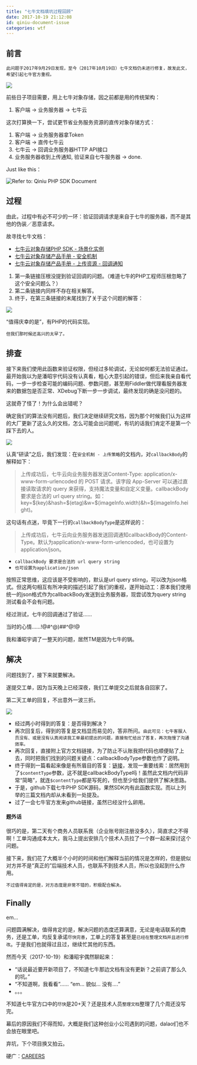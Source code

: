 ```yaml
---
title: "七牛文档填坑过程回顾"
date: 2017-10-19 21:12:08
id: qiniu-document-issue
categories: wtf
---
```


## 前言

`此问题于2017年9月29日发现，至今（2017年10月19日）七牛文档仍未进行修复，故发此文，希望引起七牛官方重视。`

![](https://jootu.org/zb_users/upload/2017/10/QQ201710196221021c2x.png)

前些日子项目需要，用上七牛对象存储，因之前都是用的传统架构：

1.  客户端 -> 业务服务器 -> 七牛云

这次打算换一下，尝试更节省业务服务资源的直传对象存储方式：

1.  客户端 -> 业务服务器拿Token
2.  客户端 -> 直传七牛云
3.  七牛云 -> 回调业务服务器HTTP API接口
4.  业务服务器收到上传通知, 验证来自七牛服务器 -> done.

Just like this：

![Refer to: Qiniu PHP SDK Document](https://jootu.org/zb_users/upload/2017/10/20171026182421_22660.png)

## 过程

由此，过程中有必不可少的一环：验证回调请求是来自于七牛的服务器，而不是其他的伪装／恶意请求。

故寻找七牛文档：

*   [七牛云对象存储PHP SDK - 场景化实例](https://developer.qiniu.com/kodo/sdk/1241/php#3)
*   [七牛云对象存储产品手册 - 安全机制](https://developer.qiniu.com/kodo/manual/1644/security)
*   [七牛云对象存储产品手册 - 上传资源 - 回调通知](https://developer.qiniu.com/kodo/manual/1653/callback)

1.  第一条链接压根没提到验证回调的问题。（难道七牛的PHP工程师压根忽略了这个安全问题么？）
2.  第二条链接内同样不存在相关解答。
3.  终于，在第三条链接的末尾找到了关于这个问题的解答：

![](https://jootu.org/zb_users/upload/2017/10/4f1e42017010e19521.40.39.png)

“值得庆幸的是”，有PHP的代码实现。

`但我们那时候还高兴的太早了。`

## 排查

接下来我们使用此函数来验证权限，但经过多轮调试，无论如何都无法验证通过。最开始我以为是潘昭宇代码没有认真看，粗心大意引起的错误，但后来我亲自看代码，一步一步检查可能的编码问题、参数问题，甚至用Fiddler做代理看服务器发来的数据包是否正常、XDebug下断一步一步调试，最终发现的确是没问题的。

这就奇了怪了！为什么会出错呢？

确定我们的算法没有问题后，我们决定继续研究文档，因为那个时候我们认为这样的大厂更新了这么久的文档，怎么可能会出问题呢，有坑的话我们肯定不是第一个踩下去的人。

![](https://jootu.org/zb_users/upload/2017/10/QQ201710198215055c2x.png)

认真“研读”之后，我们发现：在`安全机制 - 上传策略`的文档内，对`callbackBody`的解释如下：

> 上传成功后，七牛云向业务服务器发送Content-Type: application/x-www-form-urlencoded 的 POST 请求。该字段 App-Server 可以通过直接读取请求的 query 来获得，支持魔法变量和自定义变量。callbackBody 要求是合法的 url query string。如：key=$(key)&hash=$(etag)&w=$(imageInfo.width)&h=$(imageInfo.height)。

这句话有点迷，毕竟下一行的`callbackBodyType`是这样说的：

> 上传成功后，七牛云向业务服务器发送回调通知callbackBody的Content-Type。默认为application/x-www-form-urlencoded，也可设置为application/json。

*   `callbackBody 要求是合法的 url query string`
*   `也可设置为application/json`

按照正常思维，这应该是不受影响的，默认是url query stirng，可以改为json格式。但这两句相互有所冲突的描述引起了我们的重视，遂开始动工：原本我们使用统一的json格式作为callbackBody发送到业务服务器，现尝试改为query string测试看会不会有问题。

经过测试，七牛的回调通过了验证……

当时的心情……!@#^@)##^@!@

我和潘昭宇调了一整天的问题，居然TM是因为七牛的锅。

## 解决

问题找到了，接下来就要解决。

遂提交工单，因为当天晚上已经深夜，我们工单提交之后就各自回家了。

第二天工单的回复，不出意外一波三折。

![](https://jootu.org/zb_users/upload/2017/10/20171019225509150842490965552.jpg)

*   经过两小时得到的答复：是否得到解决？
*   再次回复后，得到的答复是文档显而易见的，答非所问。`由此可见：七牛客服人员没有、或是没有认真阅读我工单最初提出的问题，直接匆忙给出了答复，再次拖慢了沟通效率。`
*   再次回复，直接附上官方文档链接，为了防止不认账我把代码也顺便贴了上去，同时把我们找到的问题关键点：callbackBodyType参数也作了说明。
*   终于得到一篇看起来像是有所眉目的答复：[链接](https://developer.qiniu.com/kodo/kb/1409/seven-cattle-callback-and-callback-authentication)，发现一重要线索：居然用到了`$contentType`参数，这不就是callbackBodyType吗！虽然此文档内代码非常“简略”，就连`$contentType`都是写死的，但也至少给我们提供了解决思路。
*   于是，github下载七牛PHP SDK源码，果然SDK内有此函数实现。而以上列举的三篇文档内却从未看到一处提及。
*   过了一会七牛官方发来github链接，虽然已经没什么卵用。

#### 题外话

很巧的是，第二天有个商务人员联系我（企业账号刚注册没多久），简直求之不得啊！工单沟通成本太大，我马上提出安排几个技术人员拉了一个群一起来探讨这个问题。

接下来，我们花了大概半个小时的时间和他们解释当前的情况是怎样的，但是貌似对方并不是“真正的”后端技术人员，也联系不到技术人员，所以也没起到什么作用。

`不过值得肯定的是，对方态度是非常不错的，积极配合解决。`

## Finally

em...

问题圆满解决，值得肯定的是，解决问题的态度还算满意，无论是电话联系的商务，还是工单，均反复承诺`尽快完善`，工单上的答复甚至是`已经在整理文档并且进行修改`。于是我们也就得过且过，继续忙其他的东西。

然而今天（2017-10-19）和潘昭宇偶然聊起来：

*   “话说最近要开新项目了，不知道七牛那边文档有没有更新？之前调了那么久的坑。”
*   “不知道啊，我看看”…… “em... 貌似... 没有....”
*   。。。

不知道七牛官方口中的`尽快`是20+天？还是技术人员`整理文档`整理了几个周还没写完。

幕后的原因我们不得而知，大概是我们这种创业小公司遇到的问题，dalao们也不会放在眼里吧。

弃坑，下个项目换又拍云。

硬广：[CAREERS](http://join.jootu.net/)